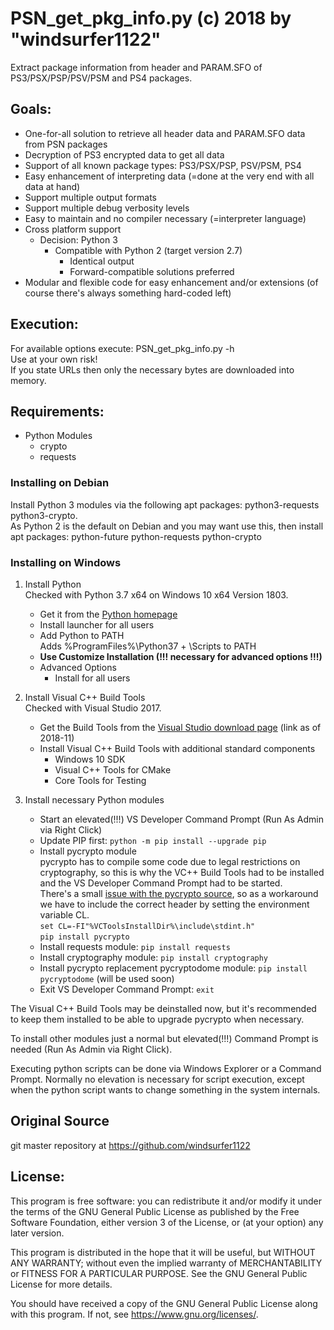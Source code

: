 # PSN_get_pkg_info.py (c) 2018 by "windsurfer1122"
Extract package information from header and PARAM.SFO of PS3/PSX/PSP/PSV/PSM and PS4 packages.

## Goals:
* One-for-all solution to retrieve all header data and PARAM.SFO data from PSN packages
* Decryption of PS3 encrypted data to get all data
* Support of all known package types: PS3/PSX/PSP, PSV/PSM, PS4
* Easy enhancement of interpreting data (=done at the very end with all data at hand)
* Support multiple output formats
* Support multiple debug verbosity levels
* Easy to maintain and no compiler necessary (=interpreter language)
* Cross platform support
  * Decision: Python 3
    * Compatible with Python 2 (target version 2.7)
      * Identical output
      * Forward-compatible solutions preferred
* Modular and flexible code for easy enhancement and/or extensions (of course there's always something hard-coded left)

## Execution:
For available options execute: PSN_get_pkg_info.py -h<br>
Use at your own risk!<br>
If you state URLs then only the necessary bytes are downloaded into memory.

## Requirements:
* Python Modules
  * crypto
  * requests

### Installing on Debian
Install Python 3 modules via the following apt packages: python3-requests python3-crypto.<br>
As Python 2 is the default on Debian and you may want use this, then install apt packages: python-future python-requests python-crypto

### Installing on Windows
1. Install Python<br>
   Checked with Python 3.7 x64 on Windows 10 x64 Version 1803.
   * Get it from the [Python homepage](https://www.python.org/)
   * Install launcher for all users
   * Add Python to PATH<br>
     Adds %ProgramFiles%\Python37 + \Scripts to PATH
   * __Use Customize Installation (!!! necessary for advanced options !!!)__
   * Advanced Options
     * Install for all users

1. Install Visual C++ Build Tools<br>
   Checked with Visual Studio 2017.
   * Get the Build Tools from the [Visual Studio download page](https://visualstudio.microsoft.com/downloads/#build-tools-for-visual-studio-2017) (link as of 2018-11)
   * Install Visual C++ Build Tools with additional standard components
     * Windows 10 SDK
     * Visual C++ Tools for CMake
     * Core Tools for Testing

1. Install necessary Python modules
   * Start an elevated(!!!) VS Developer Command Prompt (Run As Admin via Right Click)
   * Update PIP first: `python -m pip install --upgrade pip`
   * Install pycrypto module<br>
     pycrypto has to compile some code due to legal restrictions on cryptography, so this is why the VC++ Build Tools had to be installed and the VS Developer Command Prompt had to be started.<br>
     There's a small [issue with the pycrypto source](https://github.com/dlitz/pycrypto/issues/218), so as a workaround we have to include the correct header by setting the environment variable CL.<br>
     `set CL=-FI"%VCToolsInstallDir%\include\stdint.h"`<br>
     `pip install pycrypto`
   * Install requests module: `pip install requests`
   * Install cryptography module: `pip install cryptography`
   * Install pycrypto replacement pycryptodome module: `pip install pycryptodome` (will be used soon)
   * Exit VS Developer Command Prompt: `exit`

The Visual C++ Build Tools may be deinstalled now, but it's recommended to keep them installed to be able to upgrade pycrypto when necessary.

To install other modules just a normal but elevated(!!!) Command Prompt is needed (Run As Admin via Right Click).

Executing python scripts can be done via Windows Explorer or a Command Prompt. Normally no elevation is necessary for script execution, except when the python script wants to change something in the system internals.

## Original Source
git master repository at https://github.com/windsurfer1122

## License:
This program is free software: you can redistribute it and/or modify
it under the terms of the GNU General Public License as published by
the Free Software Foundation, either version 3 of the License, or
(at your option) any later version.

This program is distributed in the hope that it will be useful,
but WITHOUT ANY WARRANTY; without even the implied warranty of
MERCHANTABILITY or FITNESS FOR A PARTICULAR PURPOSE.  See the
GNU General Public License for more details.

You should have received a copy of the GNU General Public License
along with this program.  If not, see <https://www.gnu.org/licenses/>.
